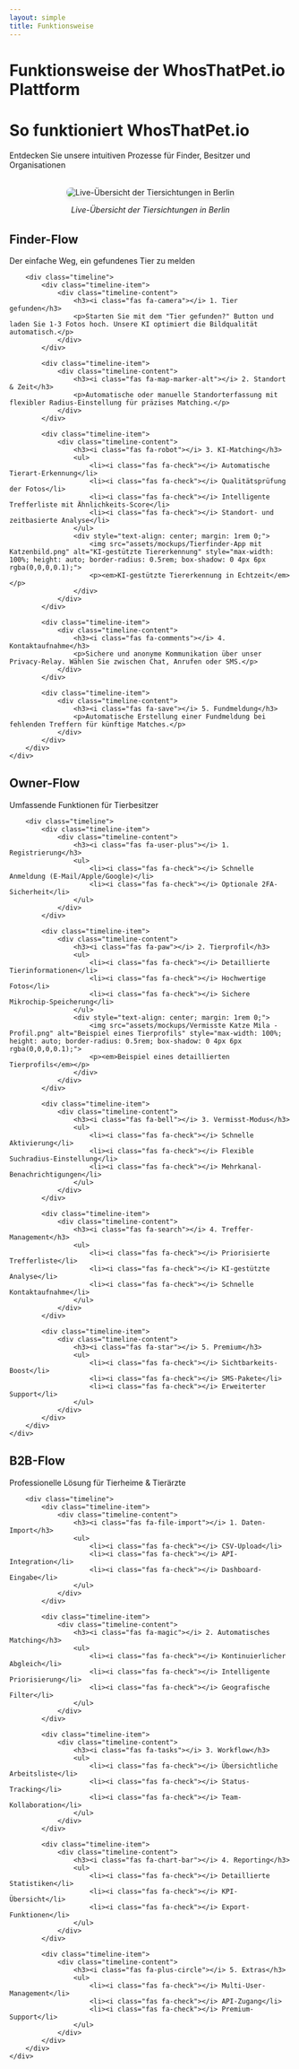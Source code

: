 ```yaml
---
layout: simple
title: Funktionsweise
---
```


# Funktionsweise der WhosThatPet.io Plattform

<div class="hero">
    <h1>So funktioniert WhosThatPet.io</h1>
    <p>Entdecken Sie unsere intuitiven Prozesse für Finder, Besitzer und Organisationen</p>
</div>

<div style="text-align: center; margin: 2rem 0;">
    <img src="assets/mockups/Sichtungen von Haustieren in Berlin.png" alt="Live-Übersicht der Tiersichtungen in Berlin" style="max-width: 100%; height: auto; border-radius: 0.5rem; box-shadow: 0 4px 6px rgba(0,0,0,0.1);">
    <p><em>Live-Übersicht der Tiersichtungen in Berlin</em></p>
</div>

<div class="feature-grid">
    <div class="feature-card">
        <i class="fas fa-search"></i>
        <h2>Finder-Flow</h2>
        <p>Der einfache Weg, ein gefundenes Tier zu melden</p>
        
        <div class="timeline">
            <div class="timeline-item">
                <div class="timeline-content">
                    <h3><i class="fas fa-camera"></i> 1. Tier gefunden</h3>
                    <p>Starten Sie mit dem "Tier gefunden?" Button und laden Sie 1-3 Fotos hoch. Unsere KI optimiert die Bildqualität automatisch.</p>
                </div>
            </div>
            
            <div class="timeline-item">
                <div class="timeline-content">
                    <h3><i class="fas fa-map-marker-alt"></i> 2. Standort & Zeit</h3>
                    <p>Automatische oder manuelle Standorterfassung mit flexibler Radius-Einstellung für präzises Matching.</p>
                </div>
            </div>
            
            <div class="timeline-item">
                <div class="timeline-content">
                    <h3><i class="fas fa-robot"></i> 3. KI-Matching</h3>
                    <ul>
                        <li><i class="fas fa-check"></i> Automatische Tierart-Erkennung</li>
                        <li><i class="fas fa-check"></i> Qualitätsprüfung der Fotos</li>
                        <li><i class="fas fa-check"></i> Intelligente Trefferliste mit Ähnlichkeits-Score</li>
                        <li><i class="fas fa-check"></i> Standort- und zeitbasierte Analyse</li>
                    </ul>
                    <div style="text-align: center; margin: 1rem 0;">
                        <img src="assets/mockups/Tierfinder-App mit Katzenbild.png" alt="KI-gestützte Tiererkennung" style="max-width: 100%; height: auto; border-radius: 0.5rem; box-shadow: 0 4px 6px rgba(0,0,0,0.1);">
                        <p><em>KI-gestützte Tiererkennung in Echtzeit</em></p>
                    </div>
                </div>
            </div>
            
            <div class="timeline-item">
                <div class="timeline-content">
                    <h3><i class="fas fa-comments"></i> 4. Kontaktaufnahme</h3>
                    <p>Sichere und anonyme Kommunikation über unser Privacy-Relay. Wählen Sie zwischen Chat, Anrufen oder SMS.</p>
                </div>
            </div>
            
            <div class="timeline-item">
                <div class="timeline-content">
                    <h3><i class="fas fa-save"></i> 5. Fundmeldung</h3>
                    <p>Automatische Erstellung einer Fundmeldung bei fehlenden Treffern für künftige Matches.</p>
                </div>
            </div>
        </div>
    </div>
</div>

<div class="feature-grid">
    <div class="feature-card">
        <i class="fas fa-user"></i>
        <h2>Owner-Flow</h2>
        <p>Umfassende Funktionen für Tierbesitzer</p>
        
        <div class="timeline">
            <div class="timeline-item">
                <div class="timeline-content">
                    <h3><i class="fas fa-user-plus"></i> 1. Registrierung</h3>
                    <ul>
                        <li><i class="fas fa-check"></i> Schnelle Anmeldung (E-Mail/Apple/Google)</li>
                        <li><i class="fas fa-check"></i> Optionale 2FA-Sicherheit</li>
                    </ul>
                </div>
            </div>
            
            <div class="timeline-item">
                <div class="timeline-content">
                    <h3><i class="fas fa-paw"></i> 2. Tierprofil</h3>
                    <ul>
                        <li><i class="fas fa-check"></i> Detaillierte Tierinformationen</li>
                        <li><i class="fas fa-check"></i> Hochwertige Fotos</li>
                        <li><i class="fas fa-check"></i> Sichere Mikrochip-Speicherung</li>
                    </ul>
                    <div style="text-align: center; margin: 1rem 0;">
                        <img src="assets/mockups/Vermisste Katze Mila - Profil.png" alt="Beispiel eines Tierprofils" style="max-width: 100%; height: auto; border-radius: 0.5rem; box-shadow: 0 4px 6px rgba(0,0,0,0.1);">
                        <p><em>Beispiel eines detaillierten Tierprofils</em></p>
                    </div>
                </div>
            </div>
            
            <div class="timeline-item">
                <div class="timeline-content">
                    <h3><i class="fas fa-bell"></i> 3. Vermisst-Modus</h3>
                    <ul>
                        <li><i class="fas fa-check"></i> Schnelle Aktivierung</li>
                        <li><i class="fas fa-check"></i> Flexible Suchradius-Einstellung</li>
                        <li><i class="fas fa-check"></i> Mehrkanal-Benachrichtigungen</li>
                    </ul>
                </div>
            </div>
            
            <div class="timeline-item">
                <div class="timeline-content">
                    <h3><i class="fas fa-search"></i> 4. Treffer-Management</h3>
                    <ul>
                        <li><i class="fas fa-check"></i> Priorisierte Trefferliste</li>
                        <li><i class="fas fa-check"></i> KI-gestützte Analyse</li>
                        <li><i class="fas fa-check"></i> Schnelle Kontaktaufnahme</li>
                    </ul>
                </div>
            </div>
            
            <div class="timeline-item">
                <div class="timeline-content">
                    <h3><i class="fas fa-star"></i> 5. Premium</h3>
                    <ul>
                        <li><i class="fas fa-check"></i> Sichtbarkeits-Boost</li>
                        <li><i class="fas fa-check"></i> SMS-Pakete</li>
                        <li><i class="fas fa-check"></i> Erweiterter Support</li>
                    </ul>
                </div>
            </div>
        </div>
    </div>
</div>

<div class="feature-grid">
    <div class="feature-card">
        <i class="fas fa-building"></i>
        <h2>B2B-Flow</h2>
        <p>Professionelle Lösung für Tierheime & Tierärzte</p>
        
        <div class="timeline">
            <div class="timeline-item">
                <div class="timeline-content">
                    <h3><i class="fas fa-file-import"></i> 1. Daten-Import</h3>
                    <ul>
                        <li><i class="fas fa-check"></i> CSV-Upload</li>
                        <li><i class="fas fa-check"></i> API-Integration</li>
                        <li><i class="fas fa-check"></i> Dashboard-Eingabe</li>
                    </ul>
                </div>
            </div>
            
            <div class="timeline-item">
                <div class="timeline-content">
                    <h3><i class="fas fa-magic"></i> 2. Automatisches Matching</h3>
                    <ul>
                        <li><i class="fas fa-check"></i> Kontinuierlicher Abgleich</li>
                        <li><i class="fas fa-check"></i> Intelligente Priorisierung</li>
                        <li><i class="fas fa-check"></i> Geografische Filter</li>
                    </ul>
                </div>
            </div>
            
            <div class="timeline-item">
                <div class="timeline-content">
                    <h3><i class="fas fa-tasks"></i> 3. Workflow</h3>
                    <ul>
                        <li><i class="fas fa-check"></i> Übersichtliche Arbeitsliste</li>
                        <li><i class="fas fa-check"></i> Status-Tracking</li>
                        <li><i class="fas fa-check"></i> Team-Kollaboration</li>
                    </ul>
                </div>
            </div>
            
            <div class="timeline-item">
                <div class="timeline-content">
                    <h3><i class="fas fa-chart-bar"></i> 4. Reporting</h3>
                    <ul>
                        <li><i class="fas fa-check"></i> Detaillierte Statistiken</li>
                        <li><i class="fas fa-check"></i> KPI-Übersicht</li>
                        <li><i class="fas fa-check"></i> Export-Funktionen</li>
                    </ul>
                </div>
            </div>
            
            <div class="timeline-item">
                <div class="timeline-content">
                    <h3><i class="fas fa-plus-circle"></i> 5. Extras</h3>
                    <ul>
                        <li><i class="fas fa-check"></i> Multi-User-Management</li>
                        <li><i class="fas fa-check"></i> API-Zugang</li>
                        <li><i class="fas fa-check"></i> Premium-Support</li>
                    </ul>
                </div>
            </div>
        </div>
    </div>
</div>
